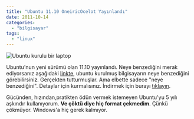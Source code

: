 ```yaml
---
title: "Ubuntu 11.10 OneiricOcelot Yayınlandı"
date: 2011-10-14
categories: 
  - "bilgisayar"
tags: 
  - "linux"
---
```


![](/images/frontpage-laptop_l1.jpg "Ubuntu kurulu bir laptop")

Ubuntu'nun yeni sürümü olan 11.10 yayınlandı. Neye benzediğini merak ediyorsanız aşağıdaki [linkte](http://www.ubuntu.com/tour/# "Ubuntu simülasyon"), ubuntu kurulmuş bilgisayarın neye benzediğini görebilirsiniz. Gerçekten tutturmuşlar. Ama elbette sadece "neye benzediğini". Detaylar için kurmalısınız. İndirmek için burayı [tıklayın](http://www.ubuntu.com/download "Ubuntu resmi indirme sayfası").

Gücünden, hızından,pratikten ödün vermek istemeyen Ubuntu'yu 5 yılı aşkındır kullanıyorum. **Ve çöktü diye hiç format çekmedim**. Çünkü çökmüyor. Windows'a hiç gerek kalmıyor.
